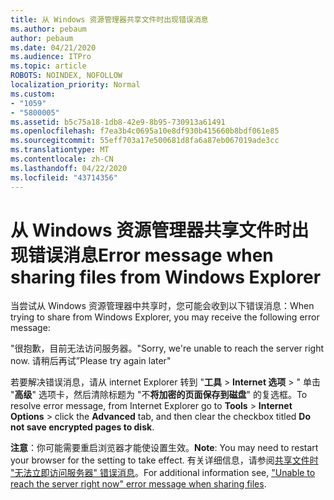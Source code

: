 ```yaml
---
title: 从 Windows 资源管理器共享文件时出现错误消息
ms.author: pebaum
author: pebaum
ms.date: 04/21/2020
ms.audience: ITPro
ms.topic: article
ROBOTS: NOINDEX, NOFOLLOW
localization_priority: Normal
ms.custom:
- "1059"
- "5800005"
ms.assetid: b5c75a18-1db8-42e9-8b95-730913a61491
ms.openlocfilehash: f7ea3b4c0695a10e8df930b415660b8bdf061e85
ms.sourcegitcommit: 55eff703a17e500681d8fa6a87eb067019ade3cc
ms.translationtype: MT
ms.contentlocale: zh-CN
ms.lasthandoff: 04/22/2020
ms.locfileid: "43714356"
---
```

# <a name="error-message-when-sharing-files-from-windows-explorer"></a><span data-ttu-id="79942-102">从 Windows 资源管理器共享文件时出现错误消息</span><span class="sxs-lookup"><span data-stu-id="79942-102">Error message when sharing files from Windows Explorer</span></span>

<span data-ttu-id="79942-103">当尝试从 Windows 资源管理器中共享时，您可能会收到以下错误消息：</span><span class="sxs-lookup"><span data-stu-id="79942-103">When trying to share from Windows Explorer, you may receive the following error message:</span></span>
  
<span data-ttu-id="79942-104">"很抱歉，目前无法访问服务器。</span><span class="sxs-lookup"><span data-stu-id="79942-104">"Sorry, we're unable to reach the server right now.</span></span> <span data-ttu-id="79942-105">请稍后再试”</span><span class="sxs-lookup"><span data-stu-id="79942-105">Please try again later"</span></span>
  
<span data-ttu-id="79942-106">若要解决错误消息，请从 internet Explorer 转到 "**工具** \> **Internet 选项** \> " 单击 "**高级**" 选项卡，然后清除标题为 "不**将加密的页面保存到磁盘**" 的复选框。</span><span class="sxs-lookup"><span data-stu-id="79942-106">To resolve error message, from Internet Explorer go to **Tools** \> **Internet Options** \> click the **Advanced** tab, and then clear the checkbox titled **Do not save encrypted pages to disk**.</span></span>
  
 <span data-ttu-id="79942-107">**注意**：你可能需要重启浏览器才能使设置生效。</span><span class="sxs-lookup"><span data-stu-id="79942-107">**Note**: You may need to restart your browser for the setting to take effect.</span></span> <span data-ttu-id="79942-108">有关详细信息，请参阅[共享文件时 "无法立即访问服务器" 错误消息](https://go.microsoft.com/fwlink/?linkid=2022914)。</span><span class="sxs-lookup"><span data-stu-id="79942-108">For additional information see, ["Unable to reach the server right now" error message when sharing files](https://go.microsoft.com/fwlink/?linkid=2022914).</span></span>
  